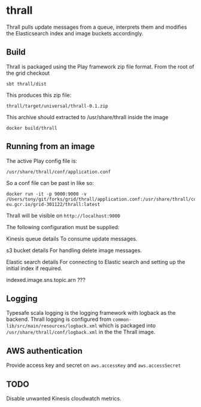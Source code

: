 # thrall

Thrall pulls update messages from a queue, interprets them and modifies the Elasticsearch index and image buckets accordingly.

## Build

Thrall is packaged using the Play framework zip file format.
From the root of the grid checkout

```
sbt thrall/dist
```

This produces this zip file:

```
thrall/target/universal/thrall-0.1.zip
```

This archive should extracted to /usr/share/thrall inside the image

```
docker build/thrall
```

## Running from an image

The active Play config file is:
```
/usr/share/thrall/conf/application.conf
```

So a conf file can be past in like so:
```
docker run -it -p 9000:9000 -v /Users/tony/git/forks/grid/thrall/application.conf:/usr/share/thrall/conf/application.conf eu.gcr.io/grid-301122/thrall:latest
```

Thrall will be visible on ```http://localhost:9000```


The following configuration must be supplied:

Kinesis queue details
To consume update messages.

s3 bucket details
For handling delete image messages.

Elastic search details
For connecting to Elastic search and setting up the initial index if required.

indexed.image.sns.topic.arn
???


## Logging

Typesafe scala logging is the logging framework with logback as the backend.
Thrall logging is configured from ```common-lib/src/main/resources/logback.xml```
which is packaged into ```/usr/share/thrall/conf/logback.xml``` in the the Thrall image.


## AWS authentication

Provide access key and secret on ```aws.accessKey``` and ```aws.accessSecret```


## TODO

Disable unwanted Kinesis cloudwatch metrics.
